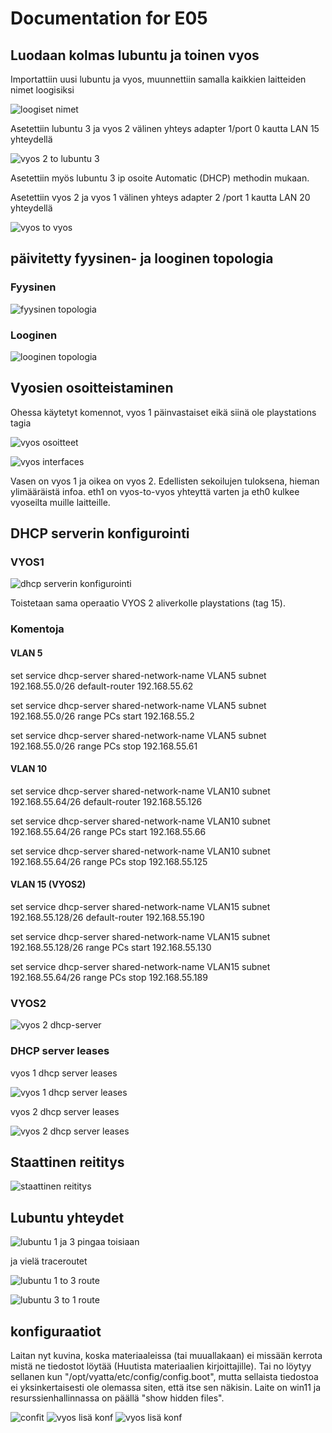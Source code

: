 # Documentation for E05

## Luodaan kolmas lubuntu ja toinen vyos

Importattiin uusi lubuntu ja vyos, muunnettiin samalla kaikkien laitteiden nimet loogisiksi

![loogiset nimet](./E05/loognim.png)

Asetettiin lubuntu 3 ja vyos 2 välinen yhteys adapter 1/port 0 kautta LAN 15 yhteydellä

![vyos 2 to lubuntu 3](./E05/lubuntu3tovyos2.png)

Asetettiin myös lubuntu 3 ip osoite Automatic (DHCP) methodin mukaan.

Asetettiin vyos 2 ja vyos 1 välinen yhteys adapter 2 /port 1 kautta LAN 20 yhteydellä

![vyos to vyos](./E05/vyos2tovyos1.png)

## päivitetty fyysinen- ja looginen topologia

### Fyysinen

![fyysinen topologia](./E05/fyysinentopo.png)

### Looginen

![looginen topologia](./E05/looginentopo.png)

## Vyosien osoitteistaminen

Ohessa käytetyt komennot, vyos 1 päinvastaiset eikä siinä ole playstations tagia

![vyos osoitteet](./E05/vyos2osoitteistus.png)

![vyos interfaces](./E05/vyos1ja2osoitteistus.png)

Vasen on vyos 1 ja oikea on vyos 2. Edellisten sekoilujen tuloksena, hieman ylimääräistä infoa. eth1 on vyos-to-vyos yhteyttä varten ja eth0 kulkee vyoseilta muille laitteille.

## DHCP serverin konfigurointi

### VYOS1

![dhcp serverin konfigurointi](./E05/dhcp-reititys.png)

Toistetaan sama operaatio VYOS 2 aliverkolle playstations (tag 15).

### Komentoja

#### VLAN 5

set service dhcp-server shared-network-name VLAN5 subnet 192.168.55.0/26 default-router 192.168.55.62

set service dhcp-server shared-network-name VLAN5 subnet 192.168.55.0/26 range PCs start 192.168.55.2

set service dhcp-server shared-network-name VLAN5 subnet 192.168.55.0/26 range PCs stop 192.168.55.61

#### VLAN 10

set service dhcp-server shared-network-name VLAN10 subnet 192.168.55.64/26 default-router 192.168.55.126

set service dhcp-server shared-network-name VLAN10 subnet 192.168.55.64/26 range PCs start 192.168.55.66

set service dhcp-server shared-network-name VLAN10 subnet 192.168.55.64/26 range PCs stop 192.168.55.125

#### VLAN 15 (VYOS2)

set service dhcp-server shared-network-name VLAN15 subnet 192.168.55.128/26 default-router 192.168.55.190

set service dhcp-server shared-network-name VLAN15 subnet 192.168.55.128/26 range PCs start 192.168.55.130

set service dhcp-server shared-network-name VLAN15 subnet 192.168.55.64/26 range PCs stop 192.168.55.189

### VYOS2

![vyos 2 dhcp-server](./E05/vyos2dhcp.png)

### DHCP server leases

vyos 1 dhcp server leases

![vyos 1 dhcp server leases](./E05/vyos1dhcpleases.png)

vyos 2 dhcp server leases

![vyos 2 dhcp server leases](./E05/vyos2dhcpleases.png)

## Staattinen reititys

![staattinen reititys](./E05/staattinenreititys.png)

## Lubuntu yhteydet

![lubuntu 1 ja 3 pingaa toisiaan](./E05/lubuntu1-lubuntu3yhteys.png)

ja vielä traceroutet

![lubuntu 1 to 3 route](./E05/lubuntu1to3route.png)

![lubuntu 3 to 1 route](./E05/lubuntu3to1route.png)

## konfiguraatiot

Laitan nyt kuvina, koska materiaaleissa (tai muuallakaan) ei missään kerrota mistä ne tiedostot löytää (Huutista materiaalien kirjoittajille). Tai no löytyy sellanen kun "/opt/vyatta/etc/config/config.boot", mutta sellaista tiedostoa ei yksinkertaisesti ole olemassa siten, että itse sen näkisin. Laite on win11 ja resurssienhallinnassa on päällä "show hidden files".

![confit](./E05/konffit.png)
![vyos lisä konf](./E05/vyoslisakonf.png)
![vyos lisä konf](./E05/lisavyoskonf.png)

